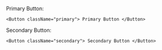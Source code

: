 Primary Button:

	<Button className="primary"> Primary Button </Button>

Secondary Button:

	<Button className="secondary"> Secondary Button </Button>
